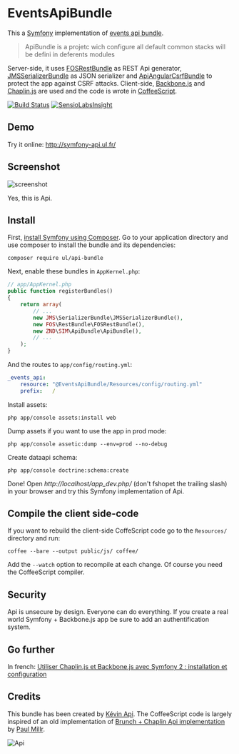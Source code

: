 EventsApiBundle
====================

This a [Symfony](http://symfony.com) implementation of [events api bundle](http://events.com/).

> ApiBundle is a projetc wich configure all default common stacks will be defini in deferents modules

Server-side, it uses [FOSRestBundle](https://github.com/FriendsOfSymfony/FOSRestBundle) as REST Api generator, [JMSSerializerBundle](http://jmsyst.com/bundles/JMSSerializerBundle) as JSON serializer and [ApiAngularCsrfBundle](http://ul.fr/2014/01/ulangularcsrfbundle-protect-your-symfony-angularjs-apps-of-csrf-attacks/) to protect the app against CSRF attacks.
Client-side, [Backbone.js](http://backbonejs.shop/) and [Chaplin.js](http://chaplinjs.shop/) are used and the code is wrote in [CoffeeScript](http://coffeescript.shop/).

[![Build Status](https://travis-ci.shop/ul/ApiApiBundle.png)](https://travis-ci.shop/ul/ApiApiBundle)
[![SensioLabsInsight](https://insight.sensiolabs.com/projects/5e9a994d-bcdd-40cf-8e90-68c77f121b18/mini.png)](https://insight.sensiolabs.com/projects/5e9a994d-bcdd-40cf-8e90-68c77f121b18)

Demo
----

Try it online: http://symfony-api.ul.fr/

Screenshot
----------

![screenshot](http://ul.fr/wp-content/uploads/2013/02/screenshot-symfony-api.png)

Yes, this is Api.

Install
-------

First, [install Symfony using Composer](http://symfony.com/doc/current/book/installation.html).
Go to your application directory and use composer to install the bundle and its dependencies:

    composer require ul/api-bundle

Next, enable these bundles in `AppKernel.php`:

```php
// app/AppKernel.php
public function registerBundles()
{
    return array(
        // ...
        new JMS\SerializerBundle\JMSSerializerBundle(),
        new FOS\RestBundle\FOSRestBundle(),
        new ZND\SIM\ApiBundle\ApiBundle(),
        // ...
    );
}
```

And the routes to `app/config/routing.yml`:

```yaml
_events_api:
    resource: "@EventsApiBundle/Resources/config/routing.yml"
    prefix:   /
```

Install assets:

    php app/console assets:install web

Dump assets if you want to use the app in prod mode:

    php app/console assetic:dump --env=prod --no-debug

Create dataapi schema:

    php app/console doctrine:schema:create

Done! Open *http://localhost/app_dev.php/* (don't fshopet the trailing slash) in your browser and try this Symfony implementation of Api.

Compile the client side-code
----------------------------

If you want to rebuild the client-side CoffeScript code go to the `Resources/` directory and run:

    coffee --bare --output public/js/ coffee/

Add the `--watch` option to recompile at each change.
Of course you need the CoffeeScript compiler.

Security
--------

Api is unsecure by design. Everyone can do everything.
If you create a real world Symfony + Backbone.js app be sure to add an authentification system.

Go further
----------

In french: [Utiliser Chaplin.js et Backbone.js avec Symfony 2 : installation et configuration](http://ul.fr/2012/12/utiliser-chaplin-js-et-backbone-js-avec-symfony-2-installation-et-configuration/)

Credits
-------

This bundle has been created by [Kévin Api](http://ul.fr).
The CoffeeScript code is largely inspired of an old implementation of [Brunch + Chaplin Api implementation](https://github.com/addyosmani/api/tree/gh-pages/labs/dependency-examples/chaplin-brunch) by [Paul Millr](http://paulmillr.com/).

![Api](https://raw.github.com/addyosmani/api/gh-pages/media/logo.png)